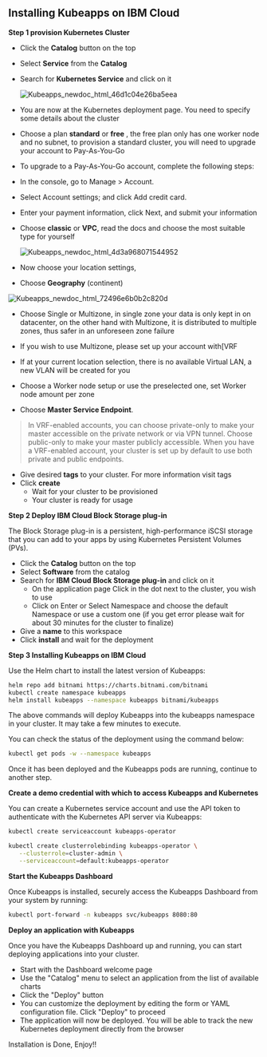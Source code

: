 ## Installing Kubeapps on IBM Cloud

**Step 1 provision Kubernetes Cluster**

- Click the **Catalog** button on the top

- Select **Service** from the **Catalog**

- Search for **Kubernetes Service** and click on it

  ![Kubeapps_newdoc_html_46d1c04e26ba5eea](https://user-images.githubusercontent.com/5286796/106395222-0d9fa300-6427-11eb-9100-bf270bedfdb4.png)

- You are now at the Kubernetes deployment page. You need to specify some details about the cluster

- Choose a plan **standard** or **free** , the free plan only has one worker node and no subnet, to provision a standard cluster, 
  you will need to upgrade your account to Pay-As-You-Go

- To upgrade to a Pay-As-You-Go account, complete the following steps:

- In the console, go to Manage > Account.

- Select Account settings; and click Add credit card.

- Enter your payment information, click Next, and submit your information

- Choose **classic** or **VPC**, read the docs and choose the most suitable type for yourself

  ![Kubeapps_newdoc_html_4d3a968071544952](https://user-images.githubusercontent.com/5286796/106395219-0c6e7600-6427-11eb-99e4-fb7c5d0c5d5e.png)

- Now choose your location settings,

- Choose **Geography** (continent)

![Kubeapps_newdoc_html_72496e6b0b2c820d](https://user-images.githubusercontent.com/5286796/106395218-0aa4b280-6427-11eb-9589-6638903ae4ff.png)

- Choose Single or Multizone, in single zone your data is only kept in on 	datacenter, on the other hand with Multizone, it is distributed to multiple zones, 
  thus safer in an unforeseen zone failure

- If you wish to use Multizone, please set up your account with[VRF

- If at your current location selection, there is no available Virtual LAN, a new VLAN will be created for you
- Choose a Worker node setup or use the preselected one, set Worker node amount per zone
- Choose **Master Service Endpoint**. 

> In VRF-enabled accounts, you can choose private-only to make your master accessible on the private network or via VPN tunnel. Choose public-only to make your master publicly     accessible. When you have a VRF-enabled account, your cluster is set up by default to use both private and public endpoints.

- Give desired **tags** to your cluster. For more information visit tags
- Click **create**
   - Wait for your cluster to be provisioned
   - Your cluster is ready for usage

**Step 2 Deploy IBM Cloud Block Storage plug-in**

The Block Storage plug-in is a persistent, high-performance iSCSI storage that you can add to your apps by using Kubernetes Persistent Volumes (PVs).

- Click the **Catalog** button on the top
- Select **Software** from the catalog
- Search for **IBM Cloud Block Storage plug-in** and click on it
   - On the application page Click in the dot next to the cluster, you wish to use
   - Click on Enter or Select Namespace and choose the default Namespace or use a custom one (if you get error please wait for about 30 minutes for the cluster to finalize)
- Give a **name** to this workspace
- Click **install** and wait for the deployment

**Step 3 Installing Kubeapps on IBM Cloud**

Use the Helm chart to install the latest version of Kubeapps:

```sh
helm repo add bitnami https://charts.bitnami.com/bitnami
kubectl create namespace kubeapps
helm install kubeapps --namespace kubeapps bitnami/kubeapps
```

The above commands will deploy Kubeapps into the kubeapps namespace in your cluster. It may take a few minutes to execute. 

You can check the status of the deployment using the command below:

```sh
kubectl get pods -w --namespace kubeapps
```

Once it has been deployed and the Kubeapps pods are running, continue to another step.

**Create a demo credential with which to access Kubeapps and Kubernetes**

You can create a Kubernetes service account and use the API token to authenticate with the Kubernetes API server via Kubeapps:

```sh
kubectl create serviceaccount kubeapps-operator

kubectl create clusterrolebinding kubeapps-operator \
   --clusterrole=cluster-admin \
   --serviceaccount=default:kubeapps-operator
```

**Start the Kubeapps Dashboard**

Once Kubeapps is installed, securely access the Kubeapps Dashboard from your system by running:

```sh
kubectl port-forward -n kubeapps svc/kubeapps 8080:80
```

**Deploy an application with Kubeapps**

Once you have the Kubeapps Dashboard up and running, you can start deploying applications into your cluster.

- Start with the Dashboard welcome page
- Use the "Catalog" menu to select an application from the list of available charts
- Click the "Deploy" button
- You can customize the deployment by editing the form or YAML configuration file. Click "Deploy" to proceed
- The application will now be deployed. You will be able to track the new Kubernetes deployment directly from the browser

Installation is Done, Enjoy!!

